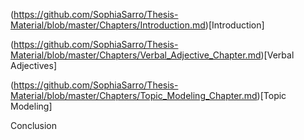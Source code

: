 (https://github.com/SophiaSarro/Thesis-Material/blob/master/Chapters/Introduction.md)[Introduction]

(https://github.com/SophiaSarro/Thesis-Material/blob/master/Chapters/Verbal_Adjective_Chapter.md)[Verbal Adjectives]

(https://github.com/SophiaSarro/Thesis-Material/blob/master/Chapters/Topic_Modeling_Chapter.md)[Topic Modeling]

Conclusion
